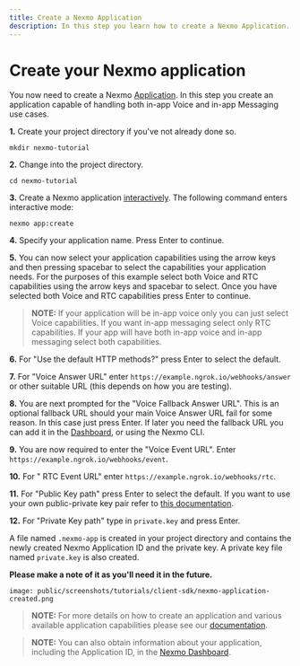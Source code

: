 ```yaml
---
title: Create a Nexmo Application
description: In this step you learn how to create a Nexmo Application.
---
```


# Create your Nexmo application

You now need to create a Nexmo [Application](/conversation/concepts/application). In this step you create an application capable of handling both in-app Voice and in-app Messaging use cases.

**1.** Create your project directory if you've not already done so.

``` shell
mkdir nexmo-tutorial
```

**2.** Change into the project directory.

``` shell
cd nexmo-tutorial
```

**3.** Create a Nexmo application [interactively](/application/nexmo-cli#interactive-mode). The following command enters interactive mode:

``` shell
nexmo app:create
```


**4.** Specify your application name. Press Enter to continue.

**5.** You can now select your application capabilities using the arrow keys and then pressing spacebar to select the 
capabilities your application needs. For the purposes of this example select both Voice and RTC capabilities using the arrow keys and spacebar to select. Once you have selected both Voice and RTC capabilities press Enter to continue.

> **NOTE:** If your application will be in-app voice only you can just select Voice capabilities. If you want in-app messaging select only RTC capabilities. If your app will have both in-app voice and in-app messaging select both capabilities.

**6.** For "Use the default HTTP methods?" press Enter to select the default.

**7.** For "Voice Answer URL" enter `https://example.ngrok.io/webhooks/answer` or other suitable URL (this depends on how you are testing).

**8.** You are next prompted for the "Voice Fallback Answer URL". This is an optional fallback URL should your main 
Voice 
Answer URL fail for some reason. In this case just press Enter. If later you need the fallback URL you can add it in the [Dashboard](https://dashboard.nexmo.com/sign-in), or using the Nexmo CLI.

**9.** You are now required to enter the "Voice Event URL". Enter `https://example.ngrok.io/webhooks/event`.

**10.** For " RTC Event URL" enter `https://example.ngrok.io/webhooks/rtc`.

**11.** For "Public Key path" press Enter to select the default. If you want to use your own public-private key pair 
refer
to [this documentation](/application/nexmo-cli#creating-an-application-with-your-own-public-private-key-pair).

**12.** For "Private Key path" type in `private.key` and press Enter.

A file named `.nexmo-app` is created in your project directory and contains the newly created Nexmo Application ID and the private key. A private key file named `private.key` is also created.

**Please make a note of it as you'll need it in the future.**

```screenshot
image: public/screenshots/tutorials/client-sdk/nexmo-application-created.png
```

> **NOTE:** For more details on how to create an application and various available application capabilities please see our [documentation](/application/overview).

> **NOTE:** You can also obtain information about your application, including the Application ID, in the [Nexmo Dashboard](https://dashboard.nexmo.com/voice/your-applications).
